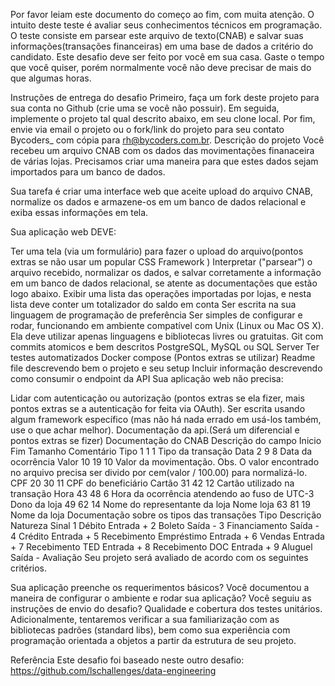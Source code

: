 Por favor leiam este documento do começo ao fim, com muita atenção. O intuito deste teste é avaliar seus conhecimentos técnicos em programação. O teste consiste em parsear este arquivo de texto(CNAB) e salvar suas informações(transações financeiras) em uma base de dados a critério do candidato. Este desafio deve ser feito por você em sua casa. Gaste o tempo que você quiser, porém normalmente você não deve precisar de mais do que algumas horas.

Instruções de entrega do desafio
Primeiro, faça um fork deste projeto para sua conta no Github (crie uma se você não possuir).
Em seguida, implemente o projeto tal qual descrito abaixo, em seu clone local.
Por fim, envie via email o projeto ou o fork/link do projeto para seu contato Bycoders_ com cópia para rh@bycoders.com.br.
Descrição do projeto
Você recebeu um arquivo CNAB com os dados das movimentações finanaceira de várias lojas. Precisamos criar uma maneira para que estes dados sejam importados para um banco de dados.

Sua tarefa é criar uma interface web que aceite upload do arquivo CNAB, normalize os dados e armazene-os em um banco de dados relacional e exiba essas informações em tela.

Sua aplicação web DEVE:

Ter uma tela (via um formulário) para fazer o upload do arquivo(pontos extras se não usar um popular CSS Framework )
Interpretar ("parsear") o arquivo recebido, normalizar os dados, e salvar corretamente a informação em um banco de dados relacional, se atente as documentações que estão logo abaixo.
Exibir uma lista das operações importadas por lojas, e nesta lista deve conter um totalizador do saldo em conta
Ser escrita na sua linguagem de programação de preferência
Ser simples de configurar e rodar, funcionando em ambiente compatível com Unix (Linux ou Mac OS X). Ela deve utilizar apenas linguagens e bibliotecas livres ou gratuitas.
Git com commits atomicos e bem descritos
PostgreSQL, MySQL ou SQL Server
Ter testes automatizados
Docker compose (Pontos extras se utilizar)
Readme file descrevendo bem o projeto e seu setup
Incluir informação descrevendo como consumir o endpoint da API
Sua aplicação web não precisa:

Lidar com autenticação ou autorização (pontos extras se ela fizer, mais pontos extras se a autenticação for feita via OAuth).
Ser escrita usando algum framework específico (mas não há nada errado em usá-los também, use o que achar melhor).
Documentação da api.(Será um diferencial e pontos extras se fizer)
Documentação do CNAB
Descrição do campo	Inicio	Fim	Tamanho	Comentário
Tipo	1	1	1	Tipo da transação
Data	2	9	8	Data da ocorrência
Valor	10	19	10	Valor da movimentação. Obs. O valor encontrado no arquivo precisa ser divido por cem(valor / 100.00) para normalizá-lo.
CPF	20	30	11	CPF do beneficiário
Cartão	31	42	12	Cartão utilizado na transação
Hora	43	48	6	Hora da ocorrência atendendo ao fuso de UTC-3
Dono da loja	49	62	14	Nome do representante da loja
Nome loja	63	81	19	Nome da loja
Documentação sobre os tipos das transações
Tipo	Descrição	Natureza	Sinal
1	Débito	Entrada	+
2	Boleto	Saída	-
3	Financiamento	Saída	-
4	Crédito	Entrada	+
5	Recebimento Empréstimo	Entrada	+
6	Vendas	Entrada	+
7	Recebimento TED	Entrada	+
8	Recebimento DOC	Entrada	+
9	Aluguel	Saída	-
Avaliação
Seu projeto será avaliado de acordo com os seguintes critérios.

Sua aplicação preenche os requerimentos básicos?
Você documentou a maneira de configurar o ambiente e rodar sua aplicação?
Você seguiu as instruções de envio do desafio?
Qualidade e cobertura dos testes unitários.
Adicionalmente, tentaremos verificar a sua familiarização com as bibliotecas padrões (standard libs), bem como sua experiência com programação orientada a objetos a partir da estrutura de seu projeto.

Referência
Este desafio foi baseado neste outro desafio: https://github.com/lschallenges/data-engineering
